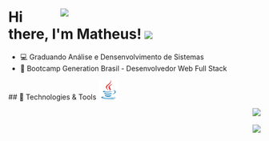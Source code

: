 
<p><h1>
  <img align="right" width="400px" src="https://github.com/MatheusSCaetano/MatheusSCaetano/blob/main/blackpanther.gif">
<h1>
</p>

# Hi there, I'm Matheus! <img src="https://raw.githubusercontent.com/MartinHeinz/MartinHeinz/master/wave.gif" width="30px">

- 💻 Graduando Análise e Densenvolvimento de Sistemas
- 🚀 Bootcamp Generation Brasil - Desenvolvedor Web Full Stack 

<p>
 ## 🔧 Technologies & Tools
<img width="40px" src="https://github.com/devicons/devicon/blob/master/icons/java/java-original.svg"/> 
</p>
<p align="right">
  <img width="400px" src="https://github-readme-stats.vercel.app/api/top-langs/?username=MatheusSCaetano&hide=html,css&layout=compact&theme=vision-friendly-dark" />
</p>

<p align="right">
  <img width="400px" src="https://github-readme-stats.vercel.app/api?username=MatheusSCaetano&show_icons=true,css&layout=compact&theme=vision-friendly-dark" />
</p>





